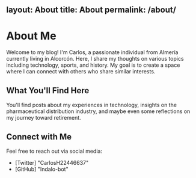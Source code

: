 
layout: About
title: About
permalink: /about/
---

# About Me

Welcome to my blog! I'm Carlos, a passionate individual from Almería currently living in Alcorcón. Here, I share my thoughts on various topics including technology, sports, and history. My goal is to create a space where I can connect with others who share similar interests.

## What You'll Find Here

You'll find posts about my experiences in technology, insights on the pharmaceutical distribution industry, and maybe even some reflections on my journey toward retirement.

## Connect with Me

Feel free to reach out via social media:

- [Twitter] "CarlosH22446637"
- [GitHub] "Indalo-bot"



